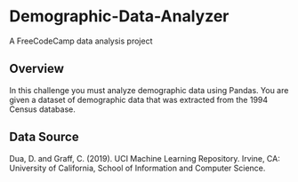 # Demographic-Data-Analyzer
A FreeCodeCamp data analysis project
## Overview
In this challenge you must analyze demographic data using Pandas. 
You are given a dataset of demographic data that was extracted from the 1994 Census database.
## Data Source
Dua, D. and Graff, C. (2019). UCI Machine Learning Repository. Irvine, CA: University of California, School of Information and Computer Science.
